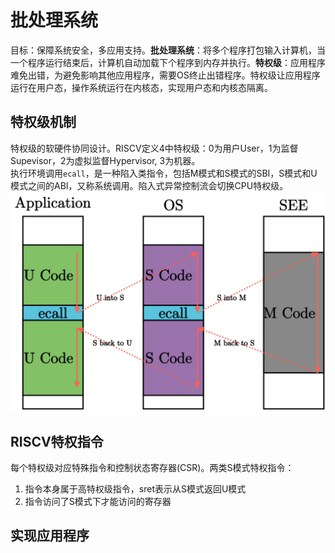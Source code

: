 # 批处理系统
目标：保障系统安全，多应用支持。__批处理系统__：将多个程序打包输入计算机，当一个程序运行结束后，计算机自动加载下个程序到内存并执行。__特权级__：应用程序难免出错，为避免影响其他应用程序，需要OS终止出错程序。特权级让应用程序运行在用户态，操作系统运行在内核态，实现用户态和内核态隔离。  
## 特权级机制
特权级的软硬件协同设计。RISCV定义4中特权级：0为用户User，1为监督Supevisor，2为虚拟监督Hypervisor, 3为机器。  
执行环境调用`ecall`，是一种陷入类指令，包括M模式和S模式的SBI，S模式和U模式之间的ABI，又称系统调用。陷入式异常控制流会切换CPU特权级。  
![](./pics/模式与系统调用.png)  
## RISCV特权指令
每个特权级对应特殊指令和控制状态寄存器(CSR)。两类S模式特权指令：
1. 指令本身属于高特权级指令，sret表示从S模式返回U模式
2. 指令访问了S模式下才能访问的寄存器
## 实现应用程序
